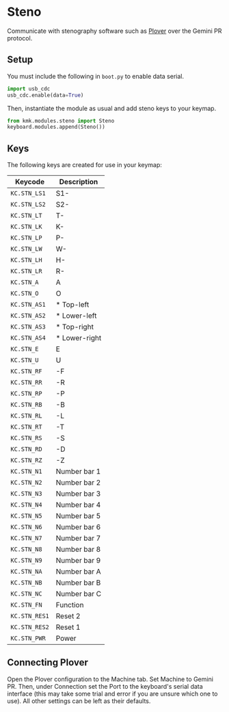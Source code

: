 # Steno

Communicate with stenography software such as [Plover](https://www.openstenoproject.org/plover/) over the Gemini PR protocol.

## Setup

You must include the following in `boot.py` to enable data serial.

```python
import usb_cdc
usb_cdc.enable(data=True)
```

Then, instantiate the module as usual and add steno keys to your keymap.

```python
from kmk.modules.steno import Steno
keyboard.modules.append(Steno())
```

## Keys

The following keys are created for use in your keymap:

| Keycode    | Description   |
|------------|---------------|
| `KC.STN_LS1`  | S1-           |
| `KC.STN_LS2`  | S2-           |
| `KC.STN_LT`   | T-            |
| `KC.STN_LK`   | K-            |
| `KC.STN_LP`   | P-            |
| `KC.STN_LW`   | W-            |
| `KC.STN_LH`   | H-            |
| `KC.STN_LR`   | R-            |
| `KC.STN_A`    | A             |
| `KC.STN_O`    | O             |
| `KC.STN_AS1`  | * Top-left    |
| `KC.STN_AS2`  | * Lower-left  |
| `KC.STN_AS3`  | * Top-right   |
| `KC.STN_AS4`  | * Lower-right |
| `KC.STN_E`    | E             |
| `KC.STN_U`    | U             |
| `KC.STN_RF`   | -F            |
| `KC.STN_RR`   | -R            |
| `KC.STN_RP`   | -P            |
| `KC.STN_RB`   | -B            |
| `KC.STN_RL`   | -L            |
| `KC.STN_RT`   | -T            |
| `KC.STN_RS`   | -S            |
| `KC.STN_RD`   | -D            |
| `KC.STN_RZ`   | -Z            |
| `KC.STN_N1`   | Number bar 1  |
| `KC.STN_N2`   | Number bar 2  |
| `KC.STN_N3`   | Number bar 3  |
| `KC.STN_N4`   | Number bar 4  |
| `KC.STN_N5`   | Number bar 5  |
| `KC.STN_N6`   | Number bar 6  |
| `KC.STN_N7`   | Number bar 7  |
| `KC.STN_N8`   | Number bar 8  |
| `KC.STN_N9`   | Number bar 9  |
| `KC.STN_NA`   | Number bar A  |
| `KC.STN_NB`   | Number bar B  |
| `KC.STN_NC`   | Number bar C  |
| `KC.STN_FN`   | Function      |
| `KC.STN_RES1` | Reset 2       |
| `KC.STN_RES2` | Reset 1       |
| `KC.STN_PWR`  | Power         |

## Connecting Plover

Open the Plover configuration to the Machine tab. Set Machine to Gemini PR. Then, under Connection set the Port to the keyboard's serial data interface (this may take some trial and error if you are unsure which one to use). All other settings can be left as their defaults.
